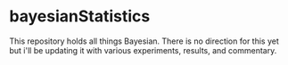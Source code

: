 # bayesianStatistics

This repository holds all things Bayesian. There is no direction for this yet but i'll be updating it with various experiments, results, and commentary. 

